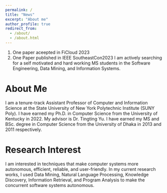 ```yaml
---
permalink: /
title: "News"
excerpt: "About me"
author_profile: true
redirect_from: 
  - /about/
  - /about.html
---
```

1. One paper aceepted in FiCloud 2023
2. One Paper published in IEEE SoutheastCon2023
I am actively searching for a self motivated and hard working MS students in the Software Engineering, Data Mining, and Information Systems.

About Me
======

I am a tenure-track Assistant Professor of Computer and Information Science at the State University of New York Polytechnic Institute (SUNY Poly). I have earned my Ph.D. in Computer Science from the University of Kentucky in 2022. My advisor is Dr. Tingting Yu. I have earned my MS and BSc. degree in Computer Science from the University of Dhaka in 2013 and 2011 respectively.


Research Interest
======
I am interested in techniques that make computer systems more autonomous, efficient, reliable, and user-friendly. In my current research works, I used Data Mining, Natural Language Processing, Knowledge Discovery, Information Retrieval, and Program Analysis to make the concurrent software systems autonomous.  


